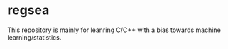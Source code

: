 # regsea

This repository is mainly for leanring C/C++ with a bias towards machine learning/statistics.

